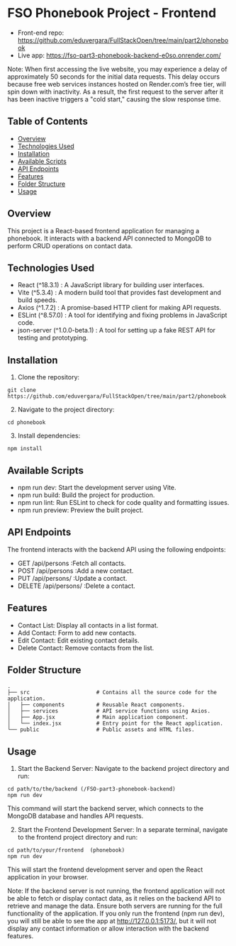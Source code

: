 
# FSO Phonebook Project - Frontend
  
- Front-end repo: https://github.com/eduvergara/FullStackOpen/tree/main/part2/phonebook
- Live app: https://fso-part3-phonebook-backend-e0so.onrender.com/

Note: When first accessing the live website, you may experience a delay of approximately 50 seconds for the initial data requests. This delay occurs because free web services instances hosted on Render.com’s free tier,  will spin down with inactivity. As a result, the first request to the server after it has been inactive triggers a "cold start," causing the slow response time.

## Table of Contents

- [Overview](#overview)
- [Technologies Used](#technologies-used)
- [Installation](#installation)
- [Available Scripts](#available-scripts)
- [API Endpoints](#api-endpoints)
- [Features](#features)
- [Folder Structure](#folder-structure)
- [Usage](#usage)

## Overview

This project is a React-based frontend application for managing a phonebook. It interacts with a backend API connected to MongoDB to perform CRUD operations on contact data.

## Technologies Used

- React (^18.3.1)               : A JavaScript library for building user interfaces.
- Vite (^5.3.4)                 : A modern build tool that provides fast development and build speeds.
- Axios (^1.7.2)                : A promise-based HTTP client for making API requests.
- ESLint (^8.57.0)              : A tool for identifying and fixing problems in JavaScript code.
- json-server (^1.0.0-beta.1)   : A tool for setting up a fake REST API for testing and prototyping.

## Installation

1. Clone the repository:

```
git clone https://github.com/eduvergara/FullStackOpen/tree/main/part2/phonebook
```
  
2. Navigate to the project directory:

```
cd phonebook
```

3. Install dependencies:
```
npm install
```

## Available Scripts

- npm run dev: Start the development server using Vite.
- npm run build: Build the project for production.
- npm run lint: Run ESLint to check for code quality and formatting issues.
- npm run preview: Preview the built project.
  
## API Endpoints

The frontend interacts with the backend API using the following endpoints:

- GET /api/persons      :Fetch all contacts.
- POST /api/persons     :Add a new contact.
- PUT /api/persons/     :Update a contact.
- DELETE /api/persons/  :Delete a contact.

## Features

- Contact List: Display all contacts in a list format.
- Add Contact: Form to add new contacts.
- Edit Contact: Edit existing contact details.
- Delete Contact: Remove contacts from the list.

## Folder Structure

```
.
├── src                     # Contains all the source code for the application.
│   ├── components          # Reusable React components.
│   ├── services            # API service functions using Axios.
│   ├── App.jsx             # Main application component.
│   └── index.jsx           # Entry point for the React application.
└── public                  # Public assets and HTML files.
```

## Usage

1. Start the Backend Server: Navigate to the backend project directory and run:

```
cd path/to/the/backend (/FSO-part3-phonebook-backend)
npm run dev
```

This command will start the backend server, which connects to the MongoDB database and handles API requests.

2. Start the Frontend Development Server: In a separate terminal, navigate to the frontend project directory and run:

```
cd path/to/your/frontend  (phonebook)
npm run dev
```

This will start the frontend development server and open the React application in your browser.

Note: If the backend server is not running, the frontend application will not be able to fetch or display contact data, as it relies on the backend API to retrieve and manage the data. Ensure both servers are running for the full functionality of the application. If you only run the frontend (npm run dev), you will still be able to see the app at http://127.0.0.1:5173/, but it will not display any contact information or allow interaction with the backend features.
